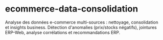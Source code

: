 # ecommerce-data-consolidation
Analyse des données e-commerce multi-sources : nettoyage, consolidation et insights business. Détection d'anomalies (prix/stocks négatifs), jointures ERP-Web, analyse corrélations et recommandations ERP.
